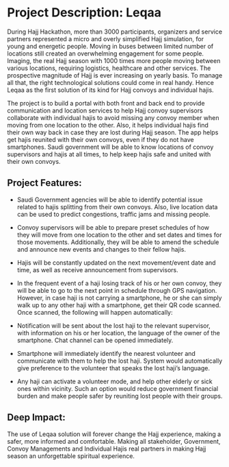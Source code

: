 # Project Description: Leqaa

  

During Hajj Hackathon, more than 3000 participants, organizers and service partners represented a micro and overly simplified Hajj simulation, for young and energetic people. Moving in buses between limited number of locations still created an overwhelming engagement for some people. Imaging, the real Hajj season with 1000 times more people moving between various locations, requiring logistics, healthcare and other services. The prospective magnitude of Hajj is ever increasing on yearly basis. To manage all that, the right technological solutions could come in real handy. Hence Leqaa as the first solution of its kind for Hajj convoys and individual hajis.

The project is to build a portal with both front and back end to provide communication and location services to help Hajj convoy supervisors collaborate with individual hajis to avoid missing any convoy member when moving from one location to the other. Also, it helps individual hajis find their own way back in case they are lost during Hajj season. The app helps get hajis reunited with their own convoys, even if they do not have smartphones. Saudi government will be able to know locations of convoy supervisors and hajis at all times, to help keep hajis safe and united with their own convoys.

## Project Features:

-   Saudi Government agencies will be able to identify potential issue related to hajis splitting from their own convoys. Also, live location data can be used to predict congestions, traffic jams and missing people.
    
-   Convoy supervisors will be able to prepare preset schedules of how they will move from one location to the other and set dates and times for those movements. Additionally, they will be able to amend the schedule and announce new events and changes to their fellow hajis.
    
-   Hajis will be constantly updated on the next movement/event date and time, as well as receive announcement from supervisors.
    
-   In the frequent event of a haji losing track of his or her own convoy, they will be able to go to the next point in schedule through GPS navigation. However, in case haji is not carrying a smartphone, he or she can simply walk up to any other haji with a smartphone, get their QR code scanned. Once scanned, the following will happen automatically:
    

-   Notification will be sent about the lost haji to the relevant supervisor, with information on his or her location, the language of the owner of the smartphone. Chat channel can be opened immediately.
    
-   Smartphone will immediately identify the nearest volunteer and communicate with them to help the lost haji. System would automatically give preference to the volunteer that speaks the lost haji’s language.
    

-   Any haji can activate a volunteer mode, and help other elderly or sick ones within vicinity. Such an option would reduce government financial burden and make people safer by reuniting lost people with their groups.
    

  

## Deep Impact:

The use of Leqaa solution will forever change the Hajj experience, making a safer, more informed and comfortable. Making all stakeholder, Government, Convoy Managements and Individual Hajis real partners in making Hajj season an unforgettable spiritual experience.
